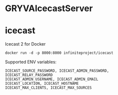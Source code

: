 # GRYVAIcecastServer

# icecast
Icecast 2 for Docker
```
docker run -d -p 8000:8000 infiniteproject/icecast
```
Supported ENV variables:

```
ICECAST_SOURCE_PASSWORD, ICECAST_ADMIN_PASSWORD, ICECAST_RELAY_PASSWORD
ICECAST_ADMIN_USERNAME, ICECAST_ADMIN_EMAIL
ICECAST_LOCATION, ICECAST_HOSTNAME
ICECAST_MAX_CLIENTS, ICECAST_MAX_SOURCES
```
